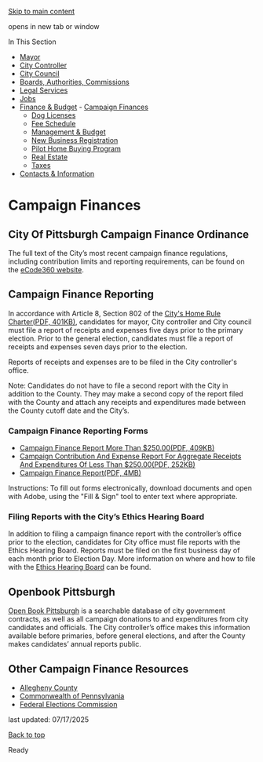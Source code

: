 [Skip to main content](https://www.pittsburghpa.gov/City-Government/Finance-Budget/Campaign-Finances#main-content)

opens in new tab or window

In This Section

- [Mayor](https://www.pittsburghpa.gov/City-Government/Mayor)
- [City Controller](https://www.pittsburghpa.gov/City-Government/City-Controllers-Office)
- [City Council](https://www.pittsburghpa.gov/City-Government/City-Council)
- [Boards, Authorities, Commissions](https://www.pittsburghpa.gov/City-Government/Boards-Authorities-Commissions)
- [Legal Services](https://www.pittsburghpa.gov/City-Government/Legal-Services)
- [Jobs](https://www.pittsburghpa.gov/City-Government/Jobs)
- [Finance & Budget](https://www.pittsburghpa.gov/City-Government/Finance-Budget)  - [Campaign Finances](https://www.pittsburghpa.gov/City-Government/Finance-Budget/Campaign-Finances)
  - [Dog Licenses](https://www.pittsburghpa.gov/City-Government/Finance-Budget/Dog-Licenses)
  - [Fee Schedule](https://www.pittsburghpa.gov/City-Government/Finance-Budget/Finance-Fee-Schedule)
  - [Management & Budget](https://www.pittsburghpa.gov/City-Government/Finance-Budget/Management-Budget)
  - [New Business Registration](https://www.pittsburghpa.gov/City-Government/Finance-Budget/New-Business-Registration)
  - [Pilot Home Buying Program](https://www.pittsburghpa.gov/City-Government/Finance-Budget/Pilot-Home-Buying-Program)
  - [Real Estate](https://www.pittsburghpa.gov/City-Government/Finance-Budget/Real-Estate)
  - [Taxes](https://www.pittsburghpa.gov/City-Government/Finance-Budget/Taxes)
- [Contacts & Information](https://www.pittsburghpa.gov/City-Government/Contacts-Information)

# Campaign Finances

## City Of Pittsburgh Campaign Finance Ordinance

The full text of the City’s most recent campaign finance regulations, including contribution limits and reporting requirements, can be found on the [eCode360 website](https://ecode360.com/PI6865).

## Campaign Finance Reporting

In accordance with Article 8, Section 802 of the [City's Home Rule Charter(PDF, 401KB)](https://www.pittsburghpa.gov/files/assets/city/v/1/controller/documents/disclosure-of-interest-reports/2014_home_rule.pdf), candidates for mayor, City controller and City council must file a report of receipts and expenses five days prior to the primary election. Prior to the general election, candidates must file a report of receipts and expenses seven days prior to the election.

Reports of receipts and expenses are to be filed in the City controller's office.

Note: Candidates do not have to file a second report with the City in addition to the County. They may make a second copy of the report filed with the County and attach any receipts and expenditures made between the County cutoff date and the City’s.

### Campaign Finance Reporting Forms

- [Campaign Finance Report More Than $250.00(PDF, 409KB)](https://www.pittsburghpa.gov/files/assets/city/v/1/controller/documents/campaign_finance_report_more_than_250.00.pdf)
- [Campaign Contribution And Expense Report For Aggregate Receipts And Expenditures Of Less Than $250.00(PDF, 252KB)](https://www.pittsburghpa.gov/files/assets/city/v/1/controller/documents/campaign_contribution_2.pdf)
- [Campaign Finance Report(PDF, 4MB)](https://www.pittsburghpa.gov/files/assets/city/v/1/controller/documents/campaign_finance_report_color.pdf)

Instructions: To fill out forms electronically, download documents and open with Adobe, using the "Fill & Sign" tool to enter text where appropriate.

### Filing Reports with the City’s Ethics Hearing Board

In addition to filing a campaign finance report with the controller’s office prior to the election, candidates for City office must file reports with the Ethics Hearing Board. Reports must be filed on the first business day of each month prior to Election Day. More information on where and how to file with the [Ethics Hearing Board](https://www.pittsburghpa.gov/City-Government/Boards-Authorities-Commissions/List-of-Boards-Authorities-Commissions/Ethics-Hearing-Board/Campaign-Finance) can be found.

## Openbook Pittsburgh

[Open Book Pittsburgh](https://www.openbookpittsburgh.com/SearchContributions.aspx) is a searchable database of city government contracts, as well as all campaign donations to and expenditures from city candidates and officials. The City controller’s office makes this information available before primaries, before general elections, and after the County makes candidates’ annual reports public.

## Other Campaign Finance Resources

- [Allegheny County](https://www.alleghenycounty.us/Government/Elections)
- [Commonwealth of Pennsylvania](https://www.pa.gov/en/agencies/dos/resources/voting-and-elections-resources.html)
- [Federal Elections Commission](https://www.fec.gov/)

last updated: 07/17/2025

[Back to top](https://www.pittsburghpa.gov/City-Government/Finance-Budget/Campaign-Finances#body-top)

Ready
